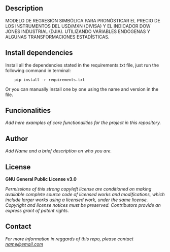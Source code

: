 ## Description
MODELO DE REGRESIÓN SIMBÓLICA PARA PRONÓSTICAR EL PRECIO DE LOS INSTRUMENTOS DEL USD/MXN (DIVISA) Y
EL INDICADOR DOW JONES INDUSTRIAL (DJIA). UTILIZANDO VARIABLES ENDÓGENAS Y ALGUNAS TRANSFORMACIONES ESTADÍSTICAS.

## Install dependencies

Install all the dependencies stated in the requirements.txt file, just run the following command in terminal:

        pip install -r requirements.txt

Or you can manually install one by one using the name and version in the file.

## Funcionalities

*Add here examples of core functionalities for the project in this repository.*

## Author
*Add Name and a brief description on who you are.*

## License
**GNU General Public License v3.0**

*Permissions of this strong copyleft license are conditioned on making available
complete source code of licensed works and modifications, which include larger
works using a licensed work, under the same license. Copyright and license notices
must be preserved. Contributors provide an express grant of patent rights.*

## Contact
*For more information in reggards of this repo, please contact name@email.com*
